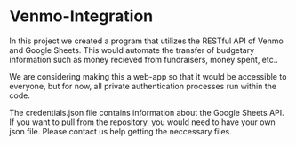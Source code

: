 # Venmo-Integration
In this project we created a program that utilizes the RESTful API of Venmo and Google Sheets. This would automate the transfer of budgetary information such as money recieved from fundraisers, money spent, etc.. 

We are considering making this a web-app so that it would be accessible to everyone, but for now, all private authentication processes run within the code.

The credentials.json file contains information about the Google Sheets API. If you want to pull from the repository, you would need to have your own json file. Please contact us help getting the neccessary files.
